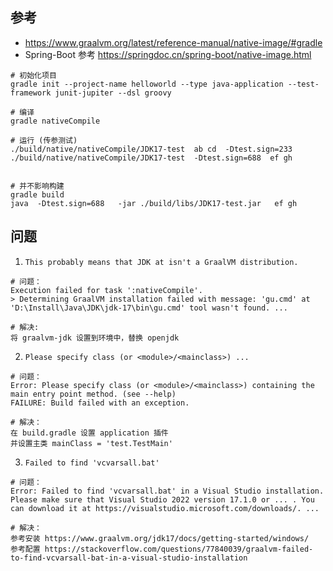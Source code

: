 ## 参考
- https://www.graalvm.org/latest/reference-manual/native-image/#gradle
- Spring-Boot 参考 https://springdoc.cn/spring-boot/native-image.html
```shell
# 初始化项目
gradle init --project-name helloworld --type java-application --test-framework junit-jupiter --dsl groovy

# 编译
gradle nativeCompile

# 运行 (传参测试)
./build/native/nativeCompile/JDK17-test  ab cd  -Dtest.sign=233
./build/native/nativeCompile/JDK17-test  -Dtest.sign=688  ef gh


# 并不影响构建
gradle build
java  -Dtest.sign=688   -jar ./build/libs/JDK17-test.jar   ef gh
```

## 问题
1. `This probably means that JDK at isn't a GraalVM distribution.`
```shell
# 问题：
Execution failed for task ':nativeCompile'.
> Determining GraalVM installation failed with message: 'gu.cmd' at 'D:\Install\Java\JDK\jdk-17\bin\gu.cmd' tool wasn't found. ...

# 解决:
将 graalvm-jdk 设置到环境中，替换 openjdk
```

2. `Please specify class (or <module>/<mainclass>) ...`
```shell
# 问题：
Error: Please specify class (or <module>/<mainclass>) containing the main entry point method. (see --help)
FAILURE: Build failed with an exception.

# 解决：
在 build.gradle 设置 application 插件
并设置主类 mainClass = 'test.TestMain'
```

3. `Failed to find 'vcvarsall.bat'`
```shell
# 问题：
Error: Failed to find 'vcvarsall.bat' in a Visual Studio installation.
Please make sure that Visual Studio 2022 version 17.1.0 or ... . You can download it at https://visualstudio.microsoft.com/downloads/. ...

# 解决：
参考安装 https://www.graalvm.org/jdk17/docs/getting-started/windows/
参考配置 https://stackoverflow.com/questions/77840039/graalvm-failed-to-find-vcvarsall-bat-in-a-visual-studio-installation
```